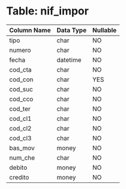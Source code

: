 # Table: nif_impor

| Column Name | Data Type | Nullable |
|-------------|-----------|----------|
| tipo | char | NO |
| numero | char | NO |
| fecha | datetime | NO |
| cod_cta | char | NO |
| cod_con | char | YES |
| cod_suc | char | NO |
| cod_cco | char | NO |
| cod_ter | char | NO |
| cod_cl1 | char | NO |
| cod_cl2 | char | NO |
| cod_cl3 | char | NO |
| bas_mov | money | NO |
| num_che | char | NO |
| debito | money | NO |
| credito | money | NO |
